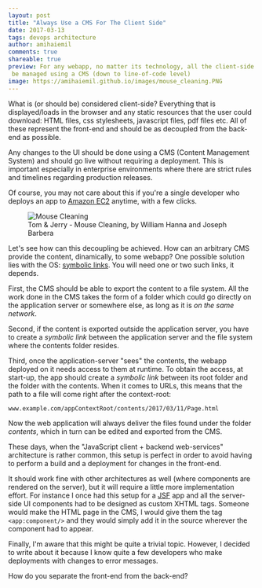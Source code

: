 ```yaml
---
layout: post
title: "Always Use a CMS For The Client Side"
date: 2017-03-13
tags: devops architecture
author: amihaiemil
comments: true
shareable: true
preview: For any webapp, no matter its technology, all the client-side content has to
 be managed using a CMS (down to line-of-code level)
image: https://amihaiemil.github.io/images/mouse_cleaning.PNG
---
```


What is (or should be) considered client-side? Everything that is displayed/loads
in the browser and any static resources that the user could download:
HTML files, css stylesheets, javascript files, pdf files etc. All of these
represent the front-end and should be as decoupled from the back-end as possible.

Any changes to the UI should be done using a CMS (Content Management System)
and should go live without requiring a deployment. This is important especially
in enterprise environments where there are strict rules and timelines
regarding production releases.

Of course, you may not care about this if you're a single developer who deploys
an app to [Amazon EC2](https://aws.amazon.com/ec2/) anytime, with a few clicks.

<figure class="articleimg">
 <img src="{{page.image}}" alt="Mouse Cleaning">
 <figcaption>
 Tom & Jerry - Mouse Cleaning, by  William Hanna and Joseph Barbera
 </figcaption>
</figure>

Let's see how can this decoupling be achieved. How can an arbitrary CMS provide the content,
dinamically, to some webapp? One possible solution lies with the OS: [symbolic links](https://en.wikipedia.org/wiki/Symbolic_link).
You will need one or two such links, it depends.

First, the CMS should be able to export the content to a file system. All the work
done in the CMS takes the form of a folder which could go directly on the
application server or somewhere else, as long as it is *on the same network*.

Second, if the content is exported outside the application server, you have to
create a *symbolic link* between the application server and the file system where
the contents folder resides.

Third, once the application-server "sees" the contents, the webapp deployed on
it needs access to them at runtime. To obtain the access, at start-up, the app
should create a *symbolic link* between its root folder and the folder with
the contents. When it comes to URLs, this means that the path to a file will
come right after the context-root:

```
www.example.com/appContextRoot/contents/2017/03/11/Page.html
```

Now the web application will always deliver the files found under
the folder *contents*, which in turn can be edited and exported from the CMS.

These days, when the "JavaScript client + backend web-services" architecture is
rather common, this setup is perfect in order to avoid having to perform a build
and a deployment for changes in the front-end.

It should work fine with other architectures as well (where components
are rendered on the server), but it will require a little more implementation effort.
For instance I once had this setup for a [JSF](https://en.wikipedia.org/wiki/JavaServer_Faces)
app and all the server-side UI components had to be designed as custom XHTML tags.
Someone would make the HTML page in the CMS, I would give them the tag ``<app:component/>``
and they would simply add it in the source wherever the component had to appear.

Finally, I'm aware that this might be quite a trivial topic. However, I decided
to write about it because I know quite a few developers who make deployments with
changes to error messages.

How do you separate the front-end from the back-end?
